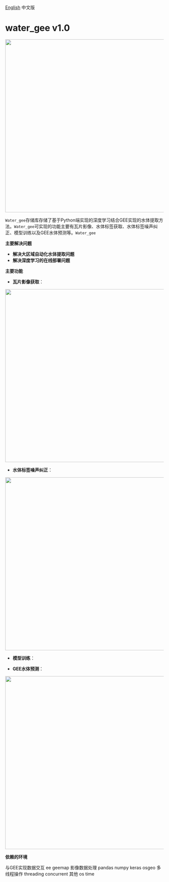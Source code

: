 [English](README.md) 中文版
# water_gee v1.0
<img src="https://github.com/ni1o1/transbigdata/raw/main/docs/source/_static/logo-wordmark-dark.png" style="width:550px">

`Water_gee`存储库存储了基于Python端实现的深度学习结合GEE实现的水体提取方法。`Water_gee`可实现的功能主要有瓦片影像、水体标签获取、水体标签噪声纠正、模型训练以及GEE水体预测等。`Water_gee`

**主要解决问题**

* **解决大区域自动化水体提取问题**
* **解决深度学习的在线部署问题**

**主要功能**

* **瓦片影像获取**：
<img src="https://github.com/ni1o1/transbigdata/raw/main/docs/source/_static/logo-wordmark-dark.png" style="width:550px">

* **水体标签噪声纠正**：
<img src="https://github.com/ni1o1/transbigdata/raw/main/docs/source/_static/logo-wordmark-dark.png" style="width:550px">

* **模型训练**：

* **GEE水体预测**：
<img src="https://github.com/ni1o1/transbigdata/raw/main/docs/source/_static/logo-wordmark-dark.png" style="width:550px">


**依赖的环境**

与GEE实现数据交互
ee
geemap
影像数据处理
pandas
numpy
keras
osgeo
多线程操作
threading
concurrent
其他
os
time
